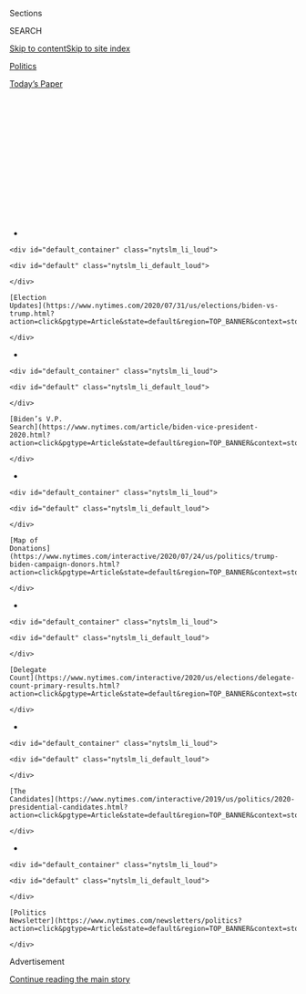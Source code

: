 <div id="app">

<div>

<div>

<div>

<div class="NYTAppHideMasthead css-1q2w90k e1suatyy0">

<div class="section css-ui9rw0 e1suatyy2">

<div class="css-eph4ug er09x8g0">

<div class="css-6n7j50">

</div>

<span class="css-1dv1kvn">Sections</span>

<div class="css-10488qs">

<span class="css-1dv1kvn">SEARCH</span>

</div>

[Skip to content](#site-content)[Skip to site
index](#site-index)

</div>

<div id="masthead-section-label" class="css-1wr3we4 eaxe0e00">

[Politics](https://www.nytimes.com/section/politics)

</div>

<div class="css-10698na e1huz5gh0">

</div>

</div>

<div id="masthead-bar-one" class="section hasLinks css-15hmgas e1csuq9d3">

<div class="css-uqyvli e1csuq9d0">

</div>

<div class="css-1uqjmks e1csuq9d1">

</div>

<div class="css-9e9ivx">

[](https://myaccount.nytimes.com/auth/login?response_type=cookie&client_id=vi)

</div>

<div class="css-1bvtpon e1csuq9d2">

[Today’s
Paper](https://www.nytimes.com/section/todayspaper)

</div>

</div>

</div>

</div>

<div data-aria-hidden="false">

<div id="site-content" data-role="main">

<div>

<div class="css-1aor85t" style="opacity:0.000000001;z-index:-1;visibility:hidden">

<div class="css-1hqnpie">

<div class="css-epjblv">

<span class="css-17xtcya">[Politics](/section/politics)</span><span class="css-x15j1o">|</span><span class="css-fwqvlz">Trump
Seeks a Cultural Safe Space Amid a Deadly
Pandemic</span>

</div>

<div class="css-k008qs">

<div class="css-1iwv8en">

<span class="css-18z7m18"></span>

<div>

</div>

</div>

<span class="css-1n6z4y">https://nyti.ms/2V6eG3U</span>

<div class="css-1705lsu">

<div class="css-4xjgmj">

<div class="css-4skfbu" data-role="toolbar" data-aria-label="Social Media Share buttons, Save button, and Comments Panel with current comment count" data-testid="share-tools">

  - 
  - 
  - 
  - 
    
    <div class="css-6n7j50">
    
    </div>

  - 

</div>

</div>

</div>

</div>

</div>

</div>

<div id="NYT_TOP_BANNER_REGION" class="css-13pd83m">

<div>

<div id="styln-elections-notifications-menu" class="section interactive-content interactive-size-medium css-1edisqu">

<div class="css-17ih8de interactive-body">

<div class="nytslm_innerContainer" data-aria-live="polite">

<div class="nytslm_title">

</div>

  - 
    
    <div id="default_container" class="nytslm_li_loud">
    
    <div id="default" class="nytslm_li_default_loud">
    
    </div>
    
    [Election
    Updates](https://www.nytimes.com/2020/07/31/us/elections/biden-vs-trump.html?action=click&pgtype=Article&state=default&region=TOP_BANNER&context=storylines_menu)
    
    </div>

  - 
    
    <div id="default_container" class="nytslm_li_loud">
    
    <div id="default" class="nytslm_li_default_loud">
    
    </div>
    
    [Biden’s V.P.
    Search](https://www.nytimes.com/article/biden-vice-president-2020.html?action=click&pgtype=Article&state=default&region=TOP_BANNER&context=storylines_menu)
    
    </div>

  - 
    
    <div id="default_container" class="nytslm_li_loud">
    
    <div id="default" class="nytslm_li_default_loud">
    
    </div>
    
    [Map of
    Donations](https://www.nytimes.com/interactive/2020/07/24/us/politics/trump-biden-campaign-donors.html?action=click&pgtype=Article&state=default&region=TOP_BANNER&context=storylines_menu)
    
    </div>

  - 
    
    <div id="default_container" class="nytslm_li_loud">
    
    <div id="default" class="nytslm_li_default_loud">
    
    </div>
    
    [Delegate
    Count](https://www.nytimes.com/interactive/2020/us/elections/delegate-count-primary-results.html?action=click&pgtype=Article&state=default&region=TOP_BANNER&context=storylines_menu)
    
    </div>

  - 
    
    <div id="default_container" class="nytslm_li_loud">
    
    <div id="default" class="nytslm_li_default_loud">
    
    </div>
    
    [The
    Candidates](https://www.nytimes.com/interactive/2019/us/politics/2020-presidential-candidates.html?action=click&pgtype=Article&state=default&region=TOP_BANNER&context=storylines_menu)
    
    </div>

  - 
    
    <div id="default_container" class="nytslm_li_loud">
    
    <div id="default" class="nytslm_li_default_loud">
    
    </div>
    
    [Politics
    Newsletter](https://www.nytimes.com/newsletters/politics?action=click&pgtype=Article&state=default&region=TOP_BANNER&context=storylines_menu)
    
    </div>

</div>

</div>

</div>

</div>

</div>

<div id="top-wrapper" class="css-1sy8kpn">

<div id="top-slug" class="css-l9onyx">

Advertisement

</div>

[Continue reading the main
story](#after-top)

<div class="ad top-wrapper" style="text-align:center;height:100%;display:block;min-height:250px">

<div id="top" class="place-ad" data-position="top" data-size-key="top">

</div>

</div>

<div id="after-top">

</div>

</div>

<div>

<div id="sponsor-wrapper" class="css-1hyfx7x">

<div id="sponsor-slug" class="css-19vbshk">

Supported by

</div>

[Continue reading the main
story](#after-sponsor)

<div id="sponsor" class="ad sponsor-wrapper" style="text-align:center;height:100%;display:block">

</div>

<div id="after-sponsor">

</div>

</div>

<div class="css-186x18t">

Political Memo

</div>

<div class="css-1vkm6nb ehdk2mb0">

# Trump Seeks a Cultural Safe Space Amid a Deadly Pandemic

</div>

In his first rally since the global coronavirus pandemic suspended the
campaign trail, President Trump played the hits.

![<span class="css-16f3y1r e13ogyst0">President Trump’s rally in Tulsa,
Okla., the site of one of the country’s worst episodes of racial
violence in 1921, angered the city’s black residents. In this news
analysis, we explain what this moment could mean for Mr. Trump’s
re-election
bid.</span><span class="css-cch8ym"><span class="css-1dv1kvn">Credit</span><span class="css-cnj6d5 e1z0qqy90" itemprop="copyrightHolder"><span class="css-1ly73wi e1tej78p0">Credit...</span><span>Doug
Mills/The New York
Times</span></span></span>](https://static01.nyt.com/images/2020/06/20/us/politics/20Tulsa-memo/20Tulsa-memo-videoSixteenByNine3000.jpg)

<div class="css-18e8msd">

<div class="css-vp77d3 epjyd6m0">

<div class="css-hus3qt ey68jwv0" data-aria-hidden="true">

[![Astead W.
Herndon](https://static01.nyt.com/images/2018/09/14/us/author-head-astead/author-head-astead-thumbLarge-v2.png
"Astead W. Herndon")](https://www.nytimes.com/by/astead-w-herndon)

</div>

<div class="css-1baulvz">

By [<span class="css-1baulvz last-byline" itemprop="name">Astead W.
Herndon</span>](https://www.nytimes.com/by/astead-w-herndon)

</div>

</div>

  - 
    
    <div class="css-ld3wwf e16638kd2">
    
    Published June 21, 2020Updated July 10,
    2020
    
    </div>

  - 
    
    <div class="css-4xjgmj">
    
    <div class="css-pvvomx" data-role="toolbar" data-aria-label="Social Media Share buttons, Save button, and Comments Panel with current comment count" data-testid="share-tools">
    
      - 
      - 
      - 
      - 
        
        <div class="css-6n7j50">
        
        </div>
    
      - 
    
    </div>
    
    </div>

</div>

</div>

<div class="section meteredContent css-1r7ky0e" name="articleBody" itemprop="articleBody">

<div class="css-1fanzo5 StoryBodyCompanionColumn">

<div class="css-53u6y8">

TULSA, Okla. — The difference between a
[rally](https://www.nytimes.com/2020/07/10/us/politics/trump-nh-rally-postponed.html)
for Joseph R. Biden Jr. and one for [President
Trump](https://www.nytimes.com/2020/06/22/style/trump-tulsa-tie.html)
starts with the attire.

There is no official uniform for either event, but while those who come
out for Mr. Biden, the presumptive Democratic nominee, show little
pattern in their dress, there’s a unity to Mr. Trump’s biggest fans. A
red hat is an obvious
[rally](https://www.nytimes.com/2020/06/22/us/politics/trump-rally-coronavirus.html)
must. Without the cap, American flag colors will do, or a T-shirt that
insults one of the president’s political archenemies — Hillary Clinton,
Barack Obama or a mainstream media outlet, for starters.

Packing recently for his first Trump rally, Donald Fanning of Wichita,
Kan., made sure to dress the part. On Saturday night in Tulsa, he wore
an American-flag T-shirt along with American-flag suspenders that were
hitched to American-flag swimming trunks.

And, in sync with many other Trump supporters, Mr. Fanning did not wear
a mask, even though the rally was the president’s first event since the
coronavirus pandemic ground the campaign trail to a halt.

</div>

</div>

<div class="css-1fanzo5 StoryBodyCompanionColumn">

<div class="css-53u6y8">

Why? Because the virus was “a scare tactic more than anything,” Mr.
Fanning said. “And I just don’t believe all those deaths are
coronavirus.”

He wound up being one of a crowd of 6,200 in an arena that houses
19,000, according to estimates from local officials.

The view that greeted the president as he took the stage was surprising:
a half-empty arena floor. However, once stripped of the visual, Mr.
Trump’s speech featured a familiar set list. He unsheathed attacks
against Democratic opponents, casting party members as out-of-touch
socialists. He derided the news media. He put specific focus on
progressive women of color, including Representatives Alexandria
Ocasio-Cortez of New York and Ilhan Omar of Minnesota.

But more than any attack — personal or policy — Mr. Trump doubled down
on a stubborn strategy of narrow focus, blocking out the onslaught of
challenges facing the country in favor of describing the United States
as he wished it to be. The Tulsa rally was, more than anything, a safe
space of Mr. Trump’s own creation, however personally unhealthy for his
supporters or politically ill-suited for his re-election. (Oklahoma is
[not a swing
state](https://www.nytimes.com/elections/2016/results/oklahoma).)

</div>

</div>

<div class="css-1fanzo5 StoryBodyCompanionColumn">

<div class="css-53u6y8">

[Inside the Bank of Oklahoma
Center](https://www.nytimes.com/2020/06/20/us/politics/tulsa-trump-rally.html)
on Saturday night, there was no coronavirus pandemic to worry about,
even as Oklahoma reported an increase in positive cases. Testing was
derided as a “double-edged sword,” with the president disclosing he had
told advisers [to slow it
down](https://www.nytimes.com/2020/06/20/us/politics/tulsa-trump-rally.html).
The national protests about racial inequality and police brutality, the
president said, were the result of a few rogue officers, not evidence of
systemic racism.

</div>

</div>

<div class="css-79elbk" data-testid="photoviewer-wrapper">

<div class="css-z3e15g" data-testid="photoviewer-wrapper-hidden">

</div>

<div class="css-1a48zt4 ehw59r15" data-testid="photoviewer-children">

![<span class="css-16f3y1r e13ogyst0" data-aria-hidden="true">Supporters
cheering for Mr. Trump at his rally on
Saturday.</span><span class="css-cnj6d5 e1z0qqy90" itemprop="copyrightHolder"><span class="css-1ly73wi e1tej78p0">Credit...</span><span>Doug
Mills/The New York
Times</span></span>](https://static01.nyt.com/images/2020/06/20/us/politics/20Tulsa-memo4/merlin_173759955_d8b6c04a-1eaa-4950-8d95-ca112a7dc5c5-articleLarge.jpg?quality=75&auto=webp&disable=upscale)

</div>

</div>

<div class="css-1fanzo5 StoryBodyCompanionColumn">

<div class="css-53u6y8">

Asked about the existence of racism, Mr. Fanning invoked the names of
black civil rights leaders: “Get rid of Jesse Jackson and Sharpton and
you’ll get rid of racism,” he said, referring to the Rev. Al
Sharpton.

<div id="NYT_MAIN_CONTENT_1_REGION" class="css-9tf9ac">

<div>

<div id="styln-nfldraft-updates-block" class="section interactive-content interactive-size-medium css-1ftcdic">

<div class="css-17ih8de interactive-body">

<div id="styln-briefing-block" data-asset-id="">

<div class="briefing-block-header-section">

# [Latest Updates: 2020 Election](https://www.nytimes.com/2020/07/31/us/elections/biden-vs-trump.html?action=click&pgtype=Article&state=default&region=MAIN_CONTENT_1&context=storylines_live_updates)

<div class="briefing-block-ts">

Updated 2020-08-01T01:26:45.732Z

</div>

</div>

  - [Kamala Harris, a top vice-presidential contender, confronts double
    standards.](https://www.nytimes.com/2020/07/31/us/elections/biden-vs-trump.html?action=click&pgtype=Article&state=default&region=MAIN_CONTENT_1&context=storylines_live_updates#link-29fdff45)
  - [Karen Bass and Susan Rice are rising on Biden’s vice-presidential
    shortlist.](https://www.nytimes.com/2020/07/31/us/elections/biden-vs-trump.html?action=click&pgtype=Article&state=default&region=MAIN_CONTENT_1&context=storylines_live_updates#link-13ec3d9c)
  - [Trump says Russian bounties to kill U.S. troops ‘never took
    place.’](https://www.nytimes.com/2020/07/31/us/elections/biden-vs-trump.html?action=click&pgtype=Article&state=default&region=MAIN_CONTENT_1&context=storylines_live_updates#link-49e9a016)

<div class="briefing-block-footer">

<div class="briefing-block-footer-meta">

[See more
updates](https://www.nytimes.com/2020/07/31/us/elections/biden-vs-trump.html?action=click&pgtype=Article&state=default&region=MAIN_CONTENT_1&context=storylines_live_updates)

</div>

</div>

</div>

</div>

</div>

</div>

</div>

Jeff Eskew, a 52-year-old from Oklahoma City, dismissed the virus. “I’ve
been watching this closely over the last four months or so, and the
numbers just don’t add up to me.”

“Give me liberty or give me corona,” he said, paraphrasing the famous
phrase of revolution from Patrick Henry.

The entire scene, from speaker to speaker, brought to mind the famous
words of Kevin Bacon’s character in “Animal House,” as chaos erupted
around him: “Remain calm. All is well.”

Even Mr. Trump’s own political standing, increasingly in peril [as polls
show him losing
ground](https://www.nytimes.com/2020/06/03/us/politics/trump-campaign-virus-protests-polls.html)
among key demographics like [older
adults](https://www.nytimes.com/2020/05/09/us/politics/trump-older-voters-2020.html)
and suburban women, came across sounding stronger than ever — on a glide
path to re-election against a bumbling Democratic opponent who would
destroy the country.

“If the Democrats gain power, then the rioters will be in charge and no
one will be safe and no one will have control,” said Mr. Trump,
straining to redefine his opponent. “Joe Biden is not the leader of his
party. Joe Biden is a helpless puppet of the radical left.”

</div>

</div>

<div class="css-1fanzo5 StoryBodyCompanionColumn">

<div class="css-53u6y8">

But the president’s attempts to revive the showmanship that helped make
him famous could not obscure his own political challenges. In Oklahoma,
a deeply conservative state where his victory in November is largely
assured, the campaign [fell well short of its attendance
goals](https://www.nytimes.com/2020/06/20/us/politics/tulsa-trump-rally.html),
leading to the embarrassing spectacle of empty seats. The gap between
attendance predictions and reality delighted Mr. Trump’s opponents,
befuddled his allies and even involved teenage users of TikTok, who
claimed credit for boosting the campaign’s expectations with false
sign-ups and bad data.

By Sunday, the campaign released a statement pushing back on the idea
that online efforts to diminish attendance had worked.

Six of Mr. Trump’s own campaign staff members tested positive for the
coronavirus before the rally, underlining the persistent threat posed by
the
pandemic.

</div>

</div>

<div class="css-79elbk" data-testid="photoviewer-wrapper">

<div class="css-z3e15g" data-testid="photoviewer-wrapper-hidden">

</div>

<div class="css-1a48zt4 ehw59r15" data-testid="photoviewer-children">

<div class="css-1xdhyk6 erfvjey0">

<span class="css-1ly73wi e1tej78p0">Image</span>

<div class="css-zjzyr8">

<div data-testid="lazyimage-container" style="height:257.77777777777777px">

</div>

</div>

</div>

<span class="css-16f3y1r e13ogyst0" data-aria-hidden="true">National
Guard members formed a human wall to separate protesters from Trump
supporters as both sides yelled at each other near the site of
Saturday’s
rally.</span><span class="css-cnj6d5 e1z0qqy90" itemprop="copyrightHolder"><span class="css-1ly73wi e1tej78p0">Credit...</span><span>Erin
Schaff/The New York Times</span></span>

</div>

</div>

<div class="css-1fanzo5 StoryBodyCompanionColumn">

<div class="css-53u6y8">

The Juneteenth holiday weekend also showed how Mr. Trump’s handling of
race, and specifically his relationship with black Americans, continues
to be a flash point.

Leaders of Mr. Trump’s campaign often assert that they can make inroads
with black voters before the election, but self-inflicted errors have
complicated such efforts. This past week alone, the campaign received
substantial blowback for initially announcing the rally on June 19 in
Tulsa, considering that the city was the site of one of the country’s
[deadliest racist
massacres](https://www.nytimes.com/2020/06/20/us/tulsa-greenwood-massacre.html)
and that the date marked Juneteenth, which commemorates black
emancipation. Community leaders were also upset that Mr. Trump’s allies,
perhaps to atone for its initial announcement, floated the idea that Mr.
Trump or Vice President Mike Pence might tour the Greenwood neighborhood
where the 1921 massacre took place. Such a visit would have required
strict safety measures and jeopardized the Juneteenth celebration, which
drew thousands of attendees.

The poor results could be a harbinger for the general election. Mr.
Trump and his allies fell short of attendance expectations with a
strategy that exclusively relied on motivating his base of predominantly
white conservatives. At the same time, they fueled a backlash from
racially diverse Tulsans who mobilized quickly, enraged by a president
who they say is not fit to govern for all.

</div>

</div>

<div class="css-1fanzo5 StoryBodyCompanionColumn">

<div class="css-53u6y8">

Mr. Trump is “inciting people because he wants them to react,” said Mr.
Jackson, the civil rights activist and former presidential candidate
mentioned by Mr. Fanning. Reached by telephone, Mr. Jackson said Mr.
Trump “wants to run on law and order,” and the Tulsa rally was another
example.

Kevin Matthews, a Democratic state senator from Tulsa, said he believed
Mr. Trump’s approach to Tulsa had backfired, partially because of a
failure to communicate with local black leaders.

“We were not consulted on a monumental visit to our area,” Mr. Matthews
said, describing the president’s attitude toward Tulsa’s black community
as “We know what’s best for you.”

If such feedback were heeded, it could be a wake-up call for a
Republican Party that has, to this point, dismissed bad polling and
unfavorable electoral results as outliers. But if the pattern of the
Trump administration holds, a president whose first dance after being
inaugurated was to Frank Sinatra’s “My Way” will continue to operate in
that
fashion.

</div>

</div>

<div class="css-79elbk" data-testid="photoviewer-wrapper">

<div class="css-z3e15g" data-testid="photoviewer-wrapper-hidden">

</div>

<div class="css-1a48zt4 ehw59r15" data-testid="photoviewer-children">

<div class="css-1xdhyk6 erfvjey0">

<span class="css-1ly73wi e1tej78p0">Image</span>

<div class="css-zjzyr8">

<div data-testid="lazyimage-container" style="height:257.77777777777777px">

</div>

</div>

</div>

<span class="css-16f3y1r e13ogyst0" data-aria-hidden="true">Supporters
preparing for Mr. Trump's rally outside the Bank of Oklahoma
Center.</span><span class="css-cnj6d5 e1z0qqy90" itemprop="copyrightHolder"><span class="css-1ly73wi e1tej78p0">Credit...</span><span>Chris
Creese for The New York Times</span></span>

</div>

</div>

<div class="css-1fanzo5 StoryBodyCompanionColumn">

<div class="css-53u6y8">

At the Bank of Oklahoma Center, many of his supporters said they did not
want Mr. Trump to change any more than they themselves wanted to change.

They roared with approval when he called the coronavirus “Kung Flu,” a
racist nickname even one of his own senior advisers, Kellyanne Conway,
[once called “highly
offensive](https://thehill.com/homenews/administration/488276-kellyanne-conway-says-its-highly-offensive-to-refer-to-coronavirus-as).”
Chants broke out of “Lock her up,” evoking the 2016 presidential
campaign, even as the Democratic Party has moved on from Mrs. Clinton.
Some people wore Confederate flags. Others brought signs that supported
the QAnon conspiracy theory that claims the existence of a “deep state”
plot against Mr. Trump and his supporters. (One of the president’s sons,
Eric Trump, [posted a QAnon
image](https://twitter.com/jaredlholt/status/1274415729333415938?s=20)
to his Instagram page on Saturday afternoon before deleting it shortly
afterward.)

</div>

</div>

<div class="css-1fanzo5 StoryBodyCompanionColumn">

<div class="css-53u6y8">

Trina Moore, 61, drove 10 hours from Denver to attend the rally. Her
children are essential workers on the front lines of the pandemic, she
said.

“I’ve been home all by myself during quarantine and I wanted a reason to
go somewhere,” Ms. Moore said. “I just don’t believe in the virus thing.
I’d go to Europe. I’d get on a plane. I'd do whatever.”

Cloth masks were given to every attendee at the security entrance, but
few sported them inside. Asked where his free mask was, Mr. Eskew
laughed.

“I threw it in the trash,” he
said.

</div>

</div>

<div>

</div>

</div>

<div>

</div>

<div>

</div>

<div id="NYT_BELOW_MAIN_CONTENT_REGION">

<div>

<div id="STLYN_guide_v1_STYLN_guide_a" class="section css-l08pwh interactive-content interactive-size-medium">

<div class="css-17ih8de interactive-body">

<div class="g-story g-freebird g-max-limit" data-preview-slug="styln-scroll-guide">

</div>

<div id="g-electionguide-id" class="g-electionguide">

<div class="g-electionguide-container">

<div class="g-electionguide-wrapper">

<div class="g-electionguide-logo">

</div>

# Our 2020 Election Guide

Updated July 31, 2020

  - 
    
    -----
    
    ## The Latest
    
      - President Trump’s assault on the Postal Service is intersecting
        with his attacks on mail-in voting. [Voting rights groups say it
        is a recipe for
        disaster.](https://www.nytimes.com/2020/07/31/us/politics/trump-usps-mail-delays.html?action=click&pgtype=Article&state=default&region=BELOW_MAIN_CONTENT&context=storylines_guide)

  - 
    
    -----
    
    ## Biden’s V.P. Search
    
      - [Here are 13
        women](https://www.nytimes.com/article/biden-vice-president-2020.html?action=click&pgtype=Article&state=default&region=BELOW_MAIN_CONTENT&context=storylines_guide)
        who have been under consideration to be Joe Biden’s running
        mate, and why each might be chosen — and might not be.

  - 
    
    -----
    
    ## Keep Up With Our Coverage
    
      - Get an
        [email](https://www.nytimes.com/newsletters/politics?action=click&pgtype=Article&state=default&region=BELOW_MAIN_CONTENT&context=storylines_guide)
        recapping the day’s news
    
    <!-- end list -->
    
      - Download our mobile app on
        [iOS](https://apps.apple.com/us/app/nytimes/id284862083?ls=1&mat_click_id=5c79ae7455014fd1bd66b5610c05b8f2-20191112-16948&referrer=mat_click_id%3D5c79ae7455014fd1bd66b5610c05b8f2-20191112-16948%26link_click_id%3D722930677036718082)
        and
        [Android](http://a.localytics.com/android?id=com.nytimes.android&referrer=utm_source%3Dother_nyt_mobile_web%26utm_medium%3DWeb%2520page%26utm_term%3DGeneral%2520Mobile%2520Page%26utm_campaign%3DNYT%2520Mobile%2520General%2520Page)
        and turn on Breaking News and Politics alerts

</div>

</div>

</div>

</div>

</div>

</div>

</div>

<div>

</div>

<div>

<div id="bottom-wrapper" class="css-1ede5it">

<div id="bottom-slug" class="css-l9onyx">

Advertisement

</div>

[Continue reading the main
story](#after-bottom)

<div id="bottom" class="ad bottom-wrapper" style="text-align:center;height:100%;display:block;min-height:90px">

</div>

<div id="after-bottom">

</div>

</div>

</div>

</div>

</div>

## Site Index

<div>

</div>

## Site Information Navigation

  - [© <span>2020</span> <span>The New York Times
    Company</span>](https://help.nytimes.com/hc/en-us/articles/115014792127-Copyright-notice)

<!-- end list -->

  - [NYTCo](https://www.nytco.com/)
  - [Contact
    Us](https://help.nytimes.com/hc/en-us/articles/115015385887-Contact-Us)
  - [Work with us](https://www.nytco.com/careers/)
  - [Advertise](https://nytmediakit.com/)
  - [T Brand Studio](http://www.tbrandstudio.com/)
  - [Your Ad
    Choices](https://www.nytimes.com/privacy/cookie-policy#how-do-i-manage-trackers)
  - [Privacy](https://www.nytimes.com/privacy)
  - [Terms of
    Service](https://help.nytimes.com/hc/en-us/articles/115014893428-Terms-of-service)
  - [Terms of
    Sale](https://help.nytimes.com/hc/en-us/articles/115014893968-Terms-of-sale)
  - [Site
    Map](https://spiderbites.nytimes.com)
  - [Help](https://help.nytimes.com/hc/en-us)
  - [Subscriptions](https://www.nytimes.com/subscription?campaignId=37WXW)

</div>

</div>

</div>

</div>
